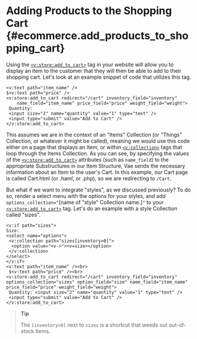 # Adding Products to the Shopping Cart {#ecommerce.add_products_to_shopping_cart}

Using the [`<v:store:add_to_cart>`](#v_store_add_to_cart) tag in your
website will allow you to display an item to the customer that they will
then be able to add to their shopping cart. Let's look at an example
snippet of code that utilizes this tag.

    <v:text path="item_name" />
    $<v:text path="price" />
    <v:store:add_to_cart redirect="/cart" inventory_field="inventory" 
        name_field="item_name" price_field="price" weight_field="weight">
     Quantity:
     <input size="2" name="quantity" value="1" type="text" />
     <input type="submit" value="Add to Cart" />
    </v:store:add_to_cart>

This assumes we are in the context of an "Items" Collection (or "Things"
Collection, or whatever it might be called), meaning we would use this
code either on a page that displays an Item, or within
[`<v:collection>`](#v_collection) tags that loop through the Items
Collection. As you can see, by specifying the values of the
[`<v:store:add_to_cart>`](#) attributes (such as `name_field`) to the
appropriate Substructures in our Item Structure, Vae sends the necessary
information about an Item to the user's Cart. In this example, our Cart
page is called Cart.html (or .haml, or .php), so we are redirecting to
`/Cart`.

But what if we want to integrate "styles", as we discussed previously?
To do so, render a select menu with the options for your styles, and add
`options_collection="`\[name of "style" Collection name.\]`"` to your
[`<v:store:add_to_cart>`](#v_store_add_to_cart) tag. Let's do an example
with a style Collection called "sizes".

    <v:if path="sizes">
    Size:    
    <select name="options">
     <v:collection path="sizes[inventory>0]">
      <option value="<v->"><v=size></option>
     </v:collection>
    </select>
    </v:if>
    <v:text path="item_name" /><br>
     $<v:text path="price" /><br>
    <v:store:add_to_cart redirect="/cart" inventory_field="inventory" options_collection="sizes" option_field="size" name_field="item_name" price_field="price" weight_field="weight">
     Quantity: <input size="2" name="quantity" value="1" type="text" />
     <input type="submit" value="Add to Cart" />
    </v:store:add_to_cart>

> **Tip**
>
> The `[inventory>0]` next to `sizes` is a shortcut that weeds out
> out-of-stock Items.
